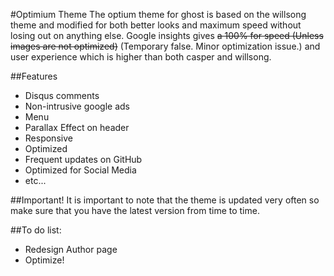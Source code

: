 #Optimium Theme
The optium theme for ghost is based on the willsong theme and modified for both better looks and maximum speed without losing out on anything else. Google insights gives ~~a 100% for speed (Unless images are not optimized)~~ (Temporary false. Minor optimization issue.) and user experience which is higher than both casper and willsong.

##Features

 - Disqus comments
 - Non-intrusive google ads
 - Menu
 - Parallax Effect on header
 - Responsive
 - Optimized
 - Frequent updates on GitHub
 - Optimized for Social Media
 - etc...

 ##Important!
 It is important to note that the theme is updated very often so make sure that you have the latest version from time to time.

 ##To do list:

  - Redesign Author page
  - Optimize!
